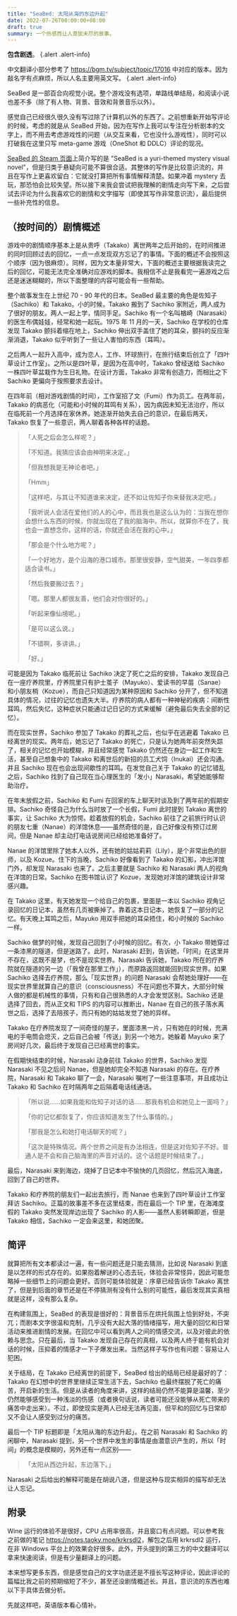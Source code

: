 ```yaml
---
title: "SeaBed: 太阳从海的东边升起"
date: 2022-07-26T00:00:00+08:00
draft: true
summary: 一个伤感而让人意犹未尽的故事。
---
```


**包含剧透**。
{.alert .alert-info}

中文翻译小部分参考了 <https://bgm.tv/subject/topic/17016> 中对应的版本。因为敲名字有点麻烦，所以人名主要用英文写。
{.alert .alert-info}

SeaBed 是一部百合向视觉小说。整个游戏没有选项，单路线单结局，和阅读小说也差不多（除了有人物、背景、音效和背景音乐以外）。

感觉自己已经很久很久没有写过除了计算机以外的东西了。之前想重新开始写评论的时候，考虑的就是从 SeaBed 开始，因为在写作上我可以专注在分析剧本的文字上，而不用去考虑游戏性的问题（从交互来看，它也没什么游戏性），同时可以打破我在这里只写 meta-game 游戏（OneShot 和 DDLC）评论的现况。

[SeaBed 的 Steam 页面](https://store.steampowered.com/app/583090/SeaBed/)上简介写的是 "SeaBed is a yuri-themed mystery visual novel"，但是归类于悬疑向可能不算很合适。其整体的写作是比较意识流的，并且在写作上更喜欢留白：它就没打算把所有事情解释清楚。如果冲着 mystery 去玩，那恐怕会比较失望。所以接下来我会尝试把我理解的剧情走向写下来，之后尝试去评论为什么我喜欢它的剧情和文字描写（即使其写作非常意识流），最后提供一些补充性的信息。

## （按时间的）剧情概述

游戏中的剧情顺序基本上是从贵呼（Takako）离世两年之后开始的，在时间推进的同时回顾过去的回忆，一点一点发现双方忘记了的事情。下面的概述不会按照这个顺序（因为很麻烦）。同样，因为文本量非常大，下面的概述主要根据我读完之后的回忆，可能无法完全准确对应游戏的脚本。我相信不止是我看完一遍游戏之后还是迷迷糊糊的，所以下面整理的内容可能会有一些帮助。

整个故事发生在上世纪 70 - 90 年代的日本。SeaBed 最主要的角色是佐知子（Sachiko）和 Takako。小的时候，Takako 搬到了 Sachiko 家附近，两人成为了很好的朋友。两人一起上学，情同手足。Sachiko 有一个名叫楢崎（Narasaki）的医生布偶娃娃，经常和她一起玩。1975 年 11 月的一天，Sachiko 在学校的仓库发现 Takako 颤抖着缩在地上，Sachiko 伸出双手盖住了她的耳朵，颤抖的反应渐渐消退，Takako 似乎听到了一些让人害怕的东西（耳鸣）。

之后两人一起升入高中，成为恋人，工作、环球旅行，在旅行结束后创立了「四叶草设计工作室」。之所以是四叶草，是因为在高中时，Takako 曾经送给 Sachiko 一株四叶草盆栽作为生日礼物。在设计方面，Takako 非常有创造力，而相比之下 Sachiko 更偏向于按照要求去设计。

在四年前（相对游戏剧情的时间），工作室招了文（Fumi）作为员工。在两年前，Takako 的病恶化（可能和小时候的耳鸣有关系），因为病因未知无法治疗，所以在临死前一个月选择在家休养。她逐渐开始失去自己的意识，在最后两天，Takako 恢复了一些意识，两人聊着各种各样的话题。

>「人死之后会怎么样呢？」
>
>「不知道。我猜应该会由神明来决定。」
>
>「但我想我是无神论者吧。」
>
>「Hmm」
>
>「这样吧，与其让不知道谁来决定，还不如让佐知子你来替我决定吧。」
>
>「我听说人会活在爱他们的人的心中，而且我也是这么认为的：当我在想你会想什么东西的时候，你就出现在了我的脑海中。所以，就算你不在了，我也会一直想念你，这样的话，你就还会活在我的心中。」
>
>「那会是个什么地方呢？」
>
>「一个好地方，是个沿海的港口城市。那里很安静，空气甜美，一年四季都适合读书。」
>
>「然后我要搬过去？」
>
>「嗯。那里人都很友善，他们会对你很好的。」
>
>「听起来像仙境呢。」
>
>「是可以这么说。」
>
>「不错啊，多讲讲。」
>
>「好。」

可能是因为 Takako 临死前让 Sachiko 决定了死亡之后的安排，Takako 发现自己在一座疗养院里，疗养院里只有护士茧子（Mayuko）、爱读书的早苗（Sanae）和小朋友梢（Kozue），而自己只知道因为某种原因和 Sachiko 分开了，但不知道具体的情况，过往的记忆也遗失大半。疗养院的病人都有一种神秘的疾病：间断性耳鸣，然后失忆，这种症状只能通过记日记的方式来缓解（避免最后失去全部的记忆）。

而在现实世界，Sachiko 参加了 Takako 的葬礼之后，也似乎在逃避着 Takako 已经离世的现实。两年后，她忘记了 Takako 的死亡，只是认为她两年前突然失踪了，相关的记忆也开始模糊，并且经常感觉 Takako 仍然还在身边一起工作和生活，甚至自己想象中的 Takako 和离世后的新招的员工犬饲（Inukai）还会沟通。并且 Sachiko 现在也会出现间歇性的耳鸣。在发觉自己关于 Takako 的记忆错乱之后，Sachiko 找到了自己现在当心理医生的「发小」Narasaki，希望她能够帮助治疗。

在年末放假之前，Sachiko 和 Fumi 在回家的车上聊天时谈及到了两年前的假期安排。Sachiko 奇怪自己为什么当时放了一个长假，Fumi 此时提到 Takako 离世的事实，让 Sachiko 大为惊愕。趁着放假的机会，Sachiko 前往了之前旅行时认识的朋友七重（Nanae）的洋馆休息——虽然奇怪的是，自己好像没有预订过房间，但是 Nanae 却主动打电话说房间已经给她准备好了。

Nanae 的洋馆里除了她本人以外，还有她的姑姑莉莉（Lily），是个非常出色的厨师，以及 Kozue。住下的当晚，Sachiko 好像看到了 Takako 的幻影，冲出洋馆门外，却发现 Narasaki 也来了。之后主要就是 Sachiko 和 Narasaki 两人的视角在洋馆的日常。Sachiko 在图书馆认识了 Kozue，发现她对洋馆的建筑设计非常感兴趣。

在 Takako 这里，有天她发现一个给自己的包裹，里面是一本以 Sachiko 视角记录回忆的日记本，虽然有几页被撕掉了。靠着这本日记本，她恢复了一部分的记忆。有天晚上耳鸣之后，Mayuko 用双手把她的耳朵捂住，和小时候的 Sachiko 一样。

Sachiko 做梦的时候，发现自己回到了小时候的回忆。有次，小 Takako 带她穿过一条漆黑的隧道，但是迷路了。此时，Narasaki 赶到，告诉她，「时间」在这里并不存在，这既不是梦，也不是现实世界。Narasaki 告诉她，Takako 所在的疗养院就在隧道的另一边（「我曾在那里工作」），而原路返回就能回到现实世界。如果 Sachiko 选择去疗养院，那么「现实世界」的问题 Narasaki 会帮她处理好——在现实世界里就算自己的意识（consciousness）不在问题也不算大，大部分时候人做的都是机械性的事情，只有和自己很熟悉的人才会发觉区别。Sachiko 还是选择了回去，而从正文和 TIPS 的内容可以推断出，Nanae 在自己的孩子落水离世之后，选择了去陪孩子，而只有她的姑姑发觉了她的异样。

Takako 在疗养院发现了一间奇怪的屋子，里面漆黑一片，只有她在的时候，充满电的手电筒会熄灭，之后自己会被「传送」到另一个地方。她躲着 Mayuko 来了房间好几次，最后终于发现自己已经离世的事实。

在假期快结束的时候，Narasaki 动身前往 Takako 的世界，Sachiko 发现 Narasaki 不见之后问 Nanae，但是她却完全不知道 Narasaki 的存在。在疗养院，Narasaki 和 Takako 聊了一会，Narasaki 嘱咐了一些注意事项，并且成功让 Takako 和 Sachiko 在时隔两年之后隔着电话线通话。

>「所以说……如果我能和佐知子对话的话……那我有机会和她见上一面吗？」
>
>「你的记忆都恢复了，你应该知道发生了什么事情的。」
>
>「那我是怎么和她打电话聊天的呢？」
>
>「这次是特殊情况。两个世界之间是有办法相连，但是这对佐知子不好。普通人是不会和自己脑海里的声音对话的。这个话题是时候结束了。」

最后，Narasaki 来到海边，烧掉了日记本中不愉快的几页回忆，然后沉入海底，回到了自己的世界。

Takako 和疗养院的朋友们一起出去旅行，而 Nanae 也来到了四叶草设计工作室拜访 Sachiko。正篇的故事差不多在这里结束，而在最后一个 TIP 里，在海滩度假的 Takako 突然发现岸边出现了 Sachiko 的人影——虽然人影转瞬即逝，但是 Takako 相信，Sachiko 一定会来这里，和她团聚。

## 简评

就算把所有文本都读过一遍，有一些问题还是只能去猜测，比如说 Narasaki 到底是以怎样的形式存在的。如果抱着解谜的心态去玩，体验会非常怪异，因此可能忽略掉一些细节上的问题会更好。否则可能体验就是：序章已经告诉你 Takako 离世了，但是到后面的章节还是在不停猜测有没有什么别的可能性，最后发现其实真相就是这样，没有那么复杂。

在构建氛围上，SeaBed 的表现是很好的：背景音乐在烘托氛围上恰到好处，不突兀；而剧本文字很温和克制，几乎没有大起大落的情绪描写，用大量的回忆和日常活动来推进剧情的发展。在回忆中可以看到两人之间的情感交流，以及对彼此的依赖与思念。只在最后，当 Takako 发现自己存在的真相，以及两人终于能有机会对话的时候，压抑着的情感才一下子爆发出来。当然这样子写作也有问题：容易让人犯困。

关于结局，在 Takako 已经离世的前提下，SeaBed 给出的结局已经是最好的了：Takako 在幻想中的世界里继续正常生活下去，Sachiko 也最终摆脱了死亡的痛苦，开启新的生活。但是从读者的角度来讲，这样的结局仍然不能算是温馨，至少仍然能够感受到一种浅淡的伤感（或者换句话说，读者可能还没能够从死亡带来的痛苦中走出来）。不过，即使现实是两人已经无法再见面，但平和的回忆与日常却又不会让人感受到过分的痛苦。

最后一个 TIP 标题即是「太阳从海的东边升起」。在之前 Narasaki 和 Sachiko 的闲聊中，Narasaki 提到，另一个世界中发生的事情是由潜意识产生的，所以「时间」的概念是模糊的，另外还有一点区别——

>「太阳从西边升起，东边落下。」

Narasaki 之后给出的解释可能是在胡说八道，但是这种与现实相异的描写却无法让人忘记。

## 附录

Wine 运行的体验不是很好，CPU 占用率很高，并且窗口有点问题。可以参考我之前做的笔记 <https://notes.taoky.moe/krkrsdl2>，解包之后用 krkrsdl2 运行，在非 Windows 平台上的效果会好很多。此外，开头提到的第三方的中文翻译可以拿来快速阅读，但是有少量翻译上的问题。

本来想写更多东西，但是感觉自己的文字功底还是不擅长写这种评论，因此评论的篇幅比我之前的预期缩短了不少，甚至还没剧情概述长。并且，意识流的东西也难以下手具体去做分析。

先就这样吧，英语版本看心情补。
